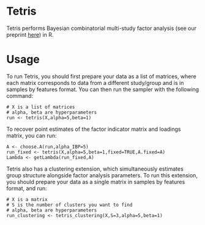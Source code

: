 # Tetris
Tetris performs Bayesian combinatorial multi-study factor analysis (see our preprint [here](https://arxiv.org/pdf/2007.12616.pdf)) in R.

# Usage
To run Tetris, you should first prepare your data as a list of matrices, where each matrix corresponds to data from a different study/group and is in samples by features format. You can then run the sampler with the following command:

```
# X is a list of matrices
# alpha, beta are hyperparameters 
run <- tetris(X,alpha=5,beta=1)
```

To recover point estimates of the factor indicator matrix and loadings matrix, you can run:

```
A <- choose.A(run,alpha_IBP=5)
run_fixed <- tetris(X,alpha=5,beta=1,fixed=TRUE,A.fixed=A)
Lambda <- getLambda(run_fixed,A)
```

Tetris also has a clustering extension, which simultaneously estimates group structure alongside factor analysis parameters. To run this extension, you should prepare your data as a single matrix in samples by features format, and run:

```
# X is a matrix
# S is the number of clusters you want to find
# alpha, beta are hyperparameters
run_clustering <- tetris_clustering(X,S=3,alpha=5,beta=1)
```
